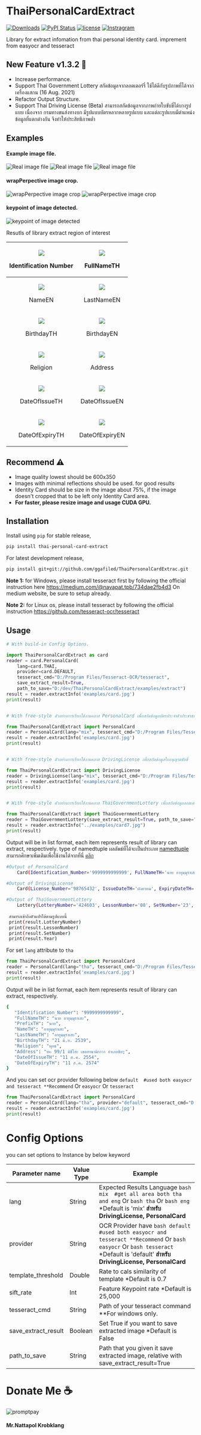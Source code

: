 # ThaiPersonalCardExtract
[![Downloads](http://pepy.tech/badge/thai-personal-card-extract)](http://pepy.tech/project/thai-personal-card-extract)
[![PyPI Status](https://badge.fury.io/py/thai-personal-card-extract.svg)](https://badge.fury.io/py/thai-personal-card-extract)
[![license](https://img.shields.io/badge/License-Apache%202.0-blue.svg)](https://github.com/ggafiled/ThaiPersonalCardExtract/blob/master/LICENSE)
[![Instragram](https://img.shields.io/badge/instragram-@ggafiled-blue.svg?style=flat)](https://www.instagram.com/ggafiled)

Library for extract infomation from thai personal identity card. imprement from easyocr and tesseract

## New Feature v1.3.2 🎁
* Increase performance.
* Support Thai Government Lottery สกัดข้อมูลจากลอตเตอร์รี่ ใช้ได้ดีกับรูปภาพที่ได้จากเครื่องแสกน (16 Aug. 2021)
* Refactor Output Structure.
* Support Thai Driving License (Beta) สามารถสกัดข้อมูลจากภาพถ่ายใบขับขี่ได้บางรูปแบบ เนื่องจาก กรมทางขนส่งทางบก มีรูปแบบบัตรหลากหลายรูปแบบ และแต่ละรูปแบบมีตำแหน่งข้อมูลที่แตกต่างกัน จึงทำให้ประสิทธิภาพต่ำ

## Examples
#### Example image file.
![Real image file](https://github.com/ggafiled/ThaiPersonalCardExtract/blob/main/examples/lottery_example.jpg?raw=true)
![Real image file](https://github.com/ggafiled/ThaiPersonalCardExtract/blob/main/examples/card1.jpg?raw=true)
![Real image file](https://github.com/ggafiled/ThaiPersonalCardExtract/blob/main/examples/card4.jpg?raw=true)

#### wrapPerpective image crop.
![wrapPerpective image crop](https://github.com/ggafiled/ThaiPersonalCardExtract/blob/main/examples/extract/image_scan.jpg?raw=true)
![wrapPerpective image crop](https://github.com/ggafiled/ThaiPersonalCardExtract/blob/main/examples/extract/driving_license/image_scan.jpg?raw=true)

#### keypoint of image detected.
![keypoint of image detected](https://github.com/ggafiled/ThaiPersonalCardExtract/blob/main/examples/extract/image_keypoint.jpg?raw=true)

Resutls of library extract region of interest

| <p align="center"><kbd><img src="https://github.com/ggafiled/ThaiPersonalCardExtract/blob/main/examples/extract/Identification_Number.jpg?raw=true"/></kbd> </p>  <p align="center" class="image-caption">Identification Number</p> | <p align="center"><kbd><img src="https://github.com/ggafiled/ThaiPersonalCardExtract/blob/main/examples/extract/FullNameTH.jpg?raw=true"/></kbd></p>  <p align="center" class="image-caption">FullNameTH</p> |
|----------|------------|
| <p align="center"><kbd><img src="https://github.com/ggafiled/ThaiPersonalCardExtract/blob/main/examples/extract/NameEN.jpg?raw=true"/></kbd>  </p> <p align="center" class="image-caption">NameEN</p> | <p align="center"><kbd><img src="https://github.com/ggafiled/ThaiPersonalCardExtract/blob/main/examples/extract/LastNameEN.jpg?raw=true"/></kbd></p>  <p align="center" class="image-caption">LastNameEN</p> |
| <p align="center"><kbd><img src="https://github.com/ggafiled/ThaiPersonalCardExtract/blob/main/examples/extract/BirthdayTH.jpg?raw=true"/></kbd>  </p> <p align="center" class="image-caption">BirthdayTH</p> | <p align="center"><kbd><img src="https://github.com/ggafiled/ThaiPersonalCardExtract/blob/main/examples/extract/BirthdayEN.jpg?raw=true"/></kbd>  </p> <p align="center" class="image-caption">BirthdayEN</p> |
| <p align="center"><kbd><img src="https://github.com/ggafiled/ThaiPersonalCardExtract/blob/main/examples/extract/Religion.jpg?raw=true"/></kbd> </p> <p align="center" class="image-caption">Religion</p>  | <p align="center"><kbd><img src="https://github.com/ggafiled/ThaiPersonalCardExtract/blob/main/examples/extract/Address.jpg?raw=true"/></kbd></p>   <p align="center" class="image-caption">Address</p> |
| <p align="center"><kbd><img src="https://github.com/ggafiled/ThaiPersonalCardExtract/blob/main/examples/extract/DateOfIssueTH.jpg?raw=true"/></kbd>  </p> <p align="center" class="image-caption">DateOfIssueTH</p> | <p align="center"><kbd><img src="https://github.com/ggafiled/ThaiPersonalCardExtract/blob/main/examples/extract/DateOfIssueEN.jpg?raw=true"/></kbd>  </p> <p align="center" class="image-caption">DateOfIssueEN</p> |
| <p align="center"><kbd><img src="https://github.com/ggafiled/ThaiPersonalCardExtract/blob/main/examples/extract/DateOfExpiryTH.jpg?raw=true"/></kbd>  </p> <p align="center" class="image-caption">DateOfExpiryTH</p> | <p align="center"><kbd><img src="https://github.com/ggafiled/ThaiPersonalCardExtract/blob/main/examples/extract/DateOfExpiryEN.jpg?raw=true"/></kbd>  </p> <p align="center" class="image-caption">DateOfExpiryEN</p> |


## Recommend ⚠
* Image quality lowest should be 600x350
* Images with minimal reflections should be used. for good results
* Identity Card should be size in the image about 75%, if the image doesn't cropped that to be left only Identity Card  area.
* <b> For faster, please resize image and usage CUDA GPU. </b>

## Installation
Install using `pip` for stable release,

``` bash
pip install thai-personal-card-extract
```

For latest development release,

``` bash
pip install git+git://github.com/ggafiled/ThaiPersonalCardExtrac.git
```

<b>Note 1:</b> for Windows, please install tesseract first by following the official instruction here https://medium.com/@navapat.tpb/734dae2fb4d3 On medium website, be sure to setup already.

<b>Note 2:</b> for Linux os, please install tesseract by following the official instruction https://github.com/tesseract-ocr/tesseract

## Usage
``` python
# With build-in Config Options. 

import ThaiPersonalCardExtract as card
reader = card.PersonalCard(
    lang=card.THAI,
    provider=card.DEFAULT,
    tesseract_cmd="D:/Program Files/Tesseract-OCR/tesseract",
    save_extract_result=True,
    path_to_save="D:/dev/ThaiPersonalCardExtract/examples/extract")
result = reader.extractInfo('examples/card.jpg')
print(result)


# With free-style ตัวอย่างการเรียกใช้งานคลาส PersonalCard เพื่อสกัดข้อมูลบัตรประจำตัวประชาชน 

from ThaiPersonalCardExtract import PersonalCard
reader = PersonalCard(lang="mix", tesseract_cmd="D:/Program Files/Tesseract-OCR/tesseract") # for windows need to pass tesseract_cmd parameter to setup your tesseract command path.
result = reader.extractInfo('examples/card.jpg')
print(result)


# With free-style ตัวอย่างการเรียกใช้งานคลาส DrivingLicense เพื่อสกัดข้อมูลใบอนุญาตขับขี่

from ThaiPersonalCardExtract import DrivingLicense
reader = DrivingLicense(lang="mix", tesseract_cmd="D:/Program Files/Tesseract-OCR/tesseract") # for windows need to pass tesseract_cmd parameter to setup your tesseract command path.
result = reader.extractInfo('examples/card.jpg')
print(result)


# With free-style ตัวอย่างการเรียกใช้งานคลาส ThaiGovernmentLottery เพื่อสกัดข้อมูลลอตเตอร์รี่

from ThaiPersonalCardExtract import ThaiGovernmentLottery
reader = ThaiGovernmentLottery(save_extract_result=True, path_to_save="D:/dev/ThaiPersonalCardExtract/examples/extract/thai_government_lottery") # for windows need to pass tesseract_cmd parameter to setup your tesseract command path.
result = reader.extractInfo("../examples/card7.jpg")
print(result)
```

Output will be in list format, each item represents result of library can extract, respectively. type of namedtuple
ผลลัพธ์ที่ได้จะเป็นประเภท [namedtuple](https://docs.python.org/3/library/collections.html#collections.namedtuple) สามารถศึกษาเพิ่มเติมเพื่อใช้งานได้จากที่นี่ [คลิก](https://docs.python.org/3/library/collections.html#collections.namedtuple)

``` bash
#Output of PersonalCard
    Card(Identification_Number='9999999999999', FullNameTH='นาย อายุมฺมุราเสะ', PrefixTH='นาย', NameTH='อายุมฺมุราเสะ', LastNameTH='อายุมฺมุราเสะ', PrefixEN='.Mr.Shoyo', NameEN='', LastNameEN='Hinatao', BirthdayTH='21 มี.ย. 2539', BirthdayEN='21 Jun..1996', Religion='พุทธ', Address='ท8ปฺ` 99/1 มิซีโฮะ เขตฮานามิกาวา อำเภอชิบ', DateOfIssueTH='11 ส.ค. 2554', DateOfIssueEN='11 Ang. 2021', DateOfExpiryTH='11 ส.ค. 2574', DateOfExpiryEN='11 Aug. 2031,')

#Output of DrivingLicense
    Card(License_Number='98765432', IssueDateTH='ผังทาทม', ExpiryDateTH='', IssueDateEN='14 August 2664', ExpiryDateEN='14 August 2574', NameTH='า? โนบกะ โนบี', NameEN='MRONOREAUMANE', BirthDayTH='', BirthDayEN='wa hs OKRA', Identity_Number='', Province='นคาราชศีมา')

#Output of ThaiGovernmentLottery
    Lottery(LotteryNumber='424603', LessonNumber='08', SetNumber='23', Year='2564') #type namedtuple 
    
 สามารถเข้าถึงตัวแปรได้ตามรูปแบบนี้
 print(result.LotteryNumber)
 print(result.LessonNumber)
 print(result.SetNumber)
 print(result.Year)
```

For set ``` lang ``` attribute to ``` tha ```
``` python
from ThaiPersonalCardExtract import PersonalCard
reader = PersonalCard(lang="tha", tesseract_cmd="D:/Program Files/Tesseract-OCR/tesseract") # for windows need to pass tesseract_cmd parameter to setup your tesseract command path.
result = reader.extractInfo('examples/card.jpg')
print(result)
```
Output will be in list format, each item represents result of library can extract, respectively.

``` bash
{
   "Identification_Number": "9999999999999",
   "FullNameTH": "นาย อายุมฺมุราเสะ",
   "PrefixTH": "นาย",
   "NameTH": "อายุมฺมุราเสะ",
   "LastNameTH": "อายุมฺมุราเสะ",
   "BirthdayTH": "21 มี.ย. 2539",
   "Religion": "พุทธ",
   "Address": "ท๒ 99/1 มิชีโฮะ เขตฮานามิกาวา อำเภอชิบ;",
   "DateOfIssueTH": "11 ส.ค. 2554",
   "DateOfExpiryTH": "11 ส.ค. 2574"
}
```

And you can set ocr provider following below ``` default  #used both easyocr and tesseract **Recommend ``` Or ``` easyocr ``` Or ``` tesseract ```
``` python
from ThaiPersonalCardExtract import PersonalCard
reader = PersonalCard(lang="tha", provider="default", tesseract_cmd="D:/Program Files/Tesseract-OCR/tesseract") # for windows need to pass tesseract_cmd parameter to setup your tesseract command path.
result = reader.extractInfo('examples/card.jpg')
print(result)
```

# Config Options
you can set options to Instance by below keyword

| Parameter name | Value Type | Example
| ------------- | ------------- | ------------- |
| lang | String | Expected Results Language ``` bash mix  #get all area both tha and eng ``` Or ``` bash tha ``` Or ``` bash eng ``` *Default is 'mix' <b>สำหรับ DrivingLicense, PersonalCard</b>
| provider | String | OCR Provider have ``` bash default  #used both easyocr and tesseract **Recommend ``` Or ``` bash easyocr ``` Or ``` bash tesseract ``` *Default is 'default' <b>สำหรับ DrivingLicense, PersonalCard</b>
| template_threshold | Double | Rate to cals similarity of template *Default is 0.7
| sift_rate | Int | Feature Keypoint rate *Default is 25,000
| tesseract_cmd | String | Path of your tesseract command **For windows only.
| save_extract_result | Boolean | Set True if you want to save extracted image *Default is False
| path_to_save | String | Path that you given it save extracted image, relative with save_extract_result=True

# Donate Me ☕

![promptpay](https://github.com/ggafiled/ThaiPersonalCardExtract/blob/main/examples/promptpay.png?raw=true)
#### Mr.Nattapol Krobklang 
